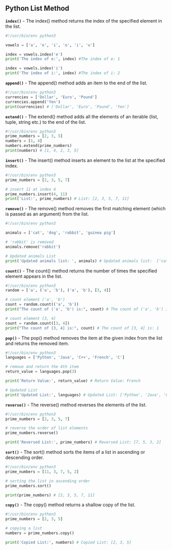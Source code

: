 ## Python List Method
**`index()`** - The index() method returns the index of the specified element in the list.
```py
#!/usr/bin/env python3

vowels = ['a', 'e', 'i', 'o', 'i', 'u']

index = vowels.index('e')
print('The index of e:', index) #The index of e: 1

index = vowels.index('i')
print('The index of i:', index) #The index of i: 2
```
**`append()`** - The append() method adds an item to the end of the list.
```py
#!/usr/bin/env python3
currencies = ['Dollar', 'Euro', 'Pound']
currencies.append('Yen')
print(currencies) # ['Dollar', 'Euro', 'Pound', 'Yen']
```
**`extend()`** - The extend() method adds all the elements of an iterable (list, tuple, string etc.) to the end of the list.
```py
#!/usr/bin/env python3
prime_numbers = [2, 3, 5]
numbers = [1, 4]
numbers.extend(prime_numbers)
print(numbers) # [1, 4, 2, 3, 5]
```
**`insert()`** - The insert() method inserts an element to the list at the specified index.
```py
#!/usr/bin/env python3
prime_numbers = [2, 3, 5, 7]

# insert 11 at index 4
prime_numbers.insert(4, 11)
print('List:', prime_numbers) # List: [2, 3, 5, 7, 11]
```
**`remove()`** - The remove() method removes the first matching element (which is passed as an argument) from the list.
```py
#!/usr/bin/env python3

animals = ['cat', 'dog', 'rabbit', 'guinea pig']

# 'rabbit' is removed
animals.remove('rabbit')

# Updated animals List
print('Updated animals list: ', animals) # Updated animals list:  ['cat', 'dog', 'guinea pig']
```
**`count()`** - The count() method returns the number of times the specified element appears in the list.
```py
#!/usr/bin/env python3
random = ['a', ('a', 'b'), ('a', 'b'), [3, 4]]

# count element ('a', 'b')
count = random.count(('a', 'b'))
print("The count of ('a', 'b') is:", count) # The count of ('a', 'b') is: 2

# count element [3, 4]
count = random.count([3, 4])
print("The count of [3, 4] is:", count) # The count of [3, 4] is: 1
```
**`pop()`** - The pop() method removes the item at the given index from the list and returns the removed item.
```py
#!/usr/bin/env python3
languages = ['Python', 'Java', 'C++', 'French', 'C']

# remove and return the 4th item
return_value = languages.pop(3)

print('Return Value:', return_value) # Return Value: French

# Updated List
print('Updated List:', languages) # Updated List: ['Python', 'Java', 'C++', 'C']
```
**`reverse()`** - The reverse() method reverses the elements of the list.
```py
#!/usr/bin/env python3
prime_numbers = [2, 3, 5, 7]

# reverse the order of list elements
prime_numbers.reverse()

print('Reversed List:', prime_numbers) # Reversed List: [7, 5, 3, 2]
```
**`sort()`** - The sort() method sorts the items of a list in ascending or descending order.
```py
#!/usr/bin/env python3
prime_numbers = [11, 3, 7, 5, 2]

# sorting the list in ascending order
prime_numbers.sort()

print(prime_numbers) # [2, 3, 5, 7, 11]
```
**`copy()`** - The copy() method returns a shallow copy of the list.
```py
#!/usr/bin/env python3
prime_numbers = [2, 3, 5]

# copying a list
numbers = prime_numbers.copy()

print('Copied List:', numbers) # Copied List: [2, 3, 5]
```


